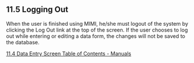 ## 11.5 Logging Out

When the user is finished using MIMI, he/she must logout of the system by clicking the Log Out link at the top of the screen.  If the user chooses to log out while entering or editing a data form, the changes will not be saved to the database.


<div class="center">
<div class="btn-group">
  <a href=":pages_path:/manuals/mimi-users-guide/11-04-data-entry-screen.md" class="btn btn-default">
    <span class="glyphicon glyphicon-chevron-left"></span>
    11.4 Data Entry Screen
  </a>

  <a href=":pages_path:/manuals/manual-toc.md" class="btn btn-default">
    <span class="glyphicon glyphicon-chevron-up"></span>
    Table of Contents - Manuals
  </a>
</div>
</div>

